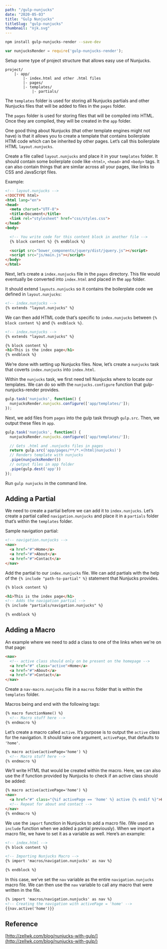 ```yaml
---
path: "/gulp-nunjucks"
date: "2020-05-03"
title: "Gulp Nunjucks"
titleSlug: "gulp-nunjucks"
thumbnail: "njk.svg"
---
```


```bash
npm install gulp-nunjucks-render --save-dev
```

``` javascript
var nunjucksRender = require('gulp-nunjucks-render');
```

Setup some type of project structure that allows easy use of Nunjucks.

```config
project/
    |- app/
        |- index.html and other .html files
        |- pages/
        |- templates/
            |- partials/
```

The `templates` folder is used for storing all Nunjucks partials and other Nunjucks files that will be added to files in the `pages` folder.

The `pages` folder is used for storing files that will be compiled into HTML. Once they are compiled, they will be created in the `app` folder.

One good thing about Nunjucks (that other template engines might not have) is that it allows you to create a template that contains boilerplate HTMl code which can be inherited by other pages. Let’s call this boilerplate HTML `layout.nunjucks`.

Create a file called `layout.nunjucks` and place it in your `templates` folder. It should contain some boilerplate code like `<html>`, `<head>` and `<body>` tags. It can also contain things that are similar across all your pages, like links to CSS and JavaScript files.

Example:

```html
<!-- layout.nunjucks -->
<!DOCTYPE html>
<html lang="en">
<head>
  <meta charset="UTF-8">
  <title>Document</title>
  <link rel="stylesheet" href="css/styles.css">
</head>
<body>

  <!-- You write code for this content block in another file -->
  {% block content %} {% endblock %}

  <script src="bower_components/jquery/dist/jquery.js"></script>
  <script src="js/main.js"></script>
</body>
</html>
```

Next, let’s create a `index.nunjucks` file in the `pages` directory. This file would eventually be converted into `index.html` and placed in the `app` folder.

It should extend `layouts.nunjucks` so it contains the boilerplate code we defined in `layout.nunjucks`:

```html
<!-- index.nunjucks -->
{% extends "layout.nunjucks" %}
```

We can then add HTML code that’s specific to `index.nunjucks` between `{% block content %}` and `{% endblock %}`.

```html
<!-- index.nunjucks -->
{% extends "layout.nunjucks" %}

{% block content %}
<h1>This is the index page</h1>
{% endblock %}
```

We’re done with setting up Nunjucks files. Now, let’s create a `nunjucks` task that coverts `index.nunjucks` into `index.html`.

Within the `nunjucks` task, we first need tell Nunjucks where to locate our templates. We can do so with the `nunjucks.configure` function that gulp-nunjucks-render provides.

```javascript
gulp.task('nunjucks', function() {
  nunjucksRender.nunjucks.configure(['app/templates/']);
});
```

Next, we add files from `pages` into the gulp task through `gulp.src`. Then, we output these files in `app`.

```javascript
gulp.task('nunjucks', function() {
  nunjucksRender.nunjucks.configure(['app/templates/']);

  // Gets .html and .nunjucks files in pages
  return gulp.src('app/pages/**/*.+(html|nunjucks)')
  // Renders template with nunjucks
  .pipe(nunjucksRender())
  // output files in app folder
  .pipe(gulp.dest('app'))
});
```

Run `gulp nunjucks` in the command line.

## Adding a Partial

We need to create a partial before we can add it to `index.nunjucks`. Let’s create a partial called `navigation.nunjucks` and place it in a `partials` folder that’s within the `templates` folder.

Sample navigation partial:

```html
<!-- navigation.nunjucks -->
<nav>
  <a href="#">Home</a>
  <a href="#">About</a>
  <a href="#">Contact</a>
</nav>
```

Add the partial to our `index.nunjucks` file. We can add partials with the help of the `{% include "path-to-partial" %}` statement that Nunjucks provides.

```html
{% block content %}

<h1>This is the index page</h1>
<!-- Adds the navigation partial -->
{% include "partials/navigation.nunjucks" %}

{% endblock %}
```

## Adding a Macro

An example where we need to add a class to one of the links when we're on that page:

```html
<nav>
  <!-- active class should only on be present on the homepage -->
  <a href="#" class="active">Home</a>
  <a href="#">About</a>
  <a href="#">Contact</a>
</nav>
```

Create a `nav-macro.nunjucks` file in a `macros` folder that is within the `templates` folder.

Macros being and end with the following tags:

```html
{% macro functionName() %}
  <!-- Macro stuff here -->
{% endmacro %}
```

Let’s create a macro called `active`. It’s purpose is to output the `active` class for the navigation. It should take one argument, `activePage`, that defaults to `'home'`.

```html
{% macro active(activePage='home') %}
  <!-- Macro stuff here -->
{% endmacro %}
```

We’ll write HTML that would be created within the macro. Here, we can also use the if function provided by Nunjucks to check if an active class should be added:

```html
{% macro active(activePage='home') %}
<nav>
  <a href="#" class="{%if activePage == 'home' %} active {% endif %}">Home</a>
  <!-- Repeat for about and contact -->
</nav>
{% endmacro %}
```

We use the `import` function in Nunjucks to add a macro file. (We used an `include` function when we added a partial previously). When we import a macro file, we have to set it as a variable as well. Here’s an example:

```html
<!-- index.html -->
{% block content %}

<!-- Importing Nunjucks Macro -->
{% import 'macros/navigation.nunjucks' as nav %}

{% endblock %}
```

In this case, we’ve set the `nav` variable as the entire `navigation.nunjucks` macro file. We can then use the `nav` variable to call any macro that were written in the file.

```html
{% import 'macros/navigation.nunjucks' as nav %}
<!-- Creating the navigation with activePage = 'home' -->
{{nav.active('home')}}
```

## Reference

[http://zellwk.com/blog/nunjucks-with-gulp/](http://zellwk.com/blog/nunjucks-with-gulp/)
